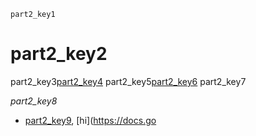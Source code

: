 ```ngMeta
part2_key1
```
# part2_key2
part2_key3[part2_key4](http://www.navgurukul.org/)
part2_key5[part2_key6](https://docs.google.com/document/d/12AMjSeLPN9SE80PFkWKMYruhl-bo5p95JM158RLJXX0/edit#heading=h.1mbhds6yyb2z)
part2_key7

*part2_key8*

- [part2_key9](http://www.html-5-tutorial.com/a-tag.htm), [hi](https://docs.go
